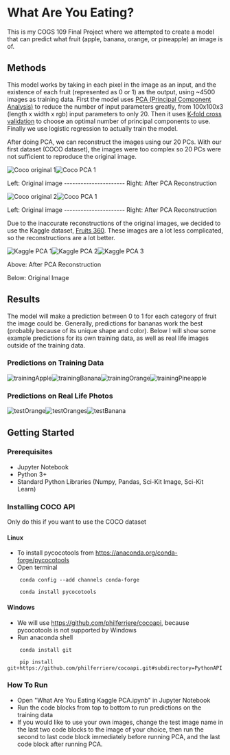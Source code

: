 
# What Are You Eating?

This is my COGS 109 Final Project where we attempted to create a model that can predict what fruit (apple, banana, orange, or pineapple) an image is of.

## Methods
This model works by taking in each pixel in the image as an input, and the existence of each fruit (represented as 0 or 1) as the output, using ~4500 images as training data. First the model uses [PCA (Principal Component Analysis)](https://en.wikipedia.org/wiki/Principal_component_analysis) to reduce the number of input parameters greatly, from 100x100x3 (length x width x rgb) input parameters to only 20. Then it uses [K-fold cross validation](https://en.wikipedia.org/wiki/Cross-validation_(statistics)#k-fold_cross-validation) to choose an optimal number of principal components to use. Finally we use logistic regression to actually train the model. 

After doing PCA, we can reconstruct the images using our 20 PCs. With our first dataset (COCO dataset), the images were too complex so 20 PCs were not sufficient to reproduce the original image. 

![Coco original 1](https://raw.githubusercontent.com/FrankWan27/WhatAreYouEating/master/report%20images/prePCA1.png)![Coco PCA 1](https://raw.githubusercontent.com/FrankWan27/WhatAreYouEating/master/report%20images/postPCA1.png)

Left: Original image  ---------------------- Right: After PCA Reconstruction

![Coco original 2](https://raw.githubusercontent.com/FrankWan27/WhatAreYouEating/master/report%20images/prePCA2.png)![Coco PCA 1](https://raw.githubusercontent.com/FrankWan27/WhatAreYouEating/master/report%20images/postPCA2.png)

Left: Original image  ---------------------- Right: After PCA Reconstruction

Due to the inaccurate reconstructions of the original images, we decided to use the Kaggle dataset, [Fruits 360](https://www.kaggle.com/moltean/fruits). These images are a lot less complicated, so the reconstructions are a lot better.

![Kaggle PCA 1](https://raw.githubusercontent.com/FrankWan27/WhatAreYouEating/master/report%20images/applePCA1.png)![Kaggle PCA 2](https://raw.githubusercontent.com/FrankWan27/WhatAreYouEating/master/report%20images/applePCA2.png)![Kaggle PCA 3](https://raw.githubusercontent.com/FrankWan27/WhatAreYouEating/master/report%20images/bananaPCA.png)

Above: After PCA Reconstruction

Below: Original Image

## Results
The model will make a prediction between 0 to 1 for each category of fruit the image could be. Generally, predictions for bananas work the best (probably because of its unique shape and color). Below I will show some example predictions for its own training data, as well as real life images outside of the training data. 

###  Predictions on Training Data
![trainingApple](https://raw.githubusercontent.com/FrankWan27/WhatAreYouEating/master/report%20images/trainingApple.png)![trainingBanana](https://raw.githubusercontent.com/FrankWan27/WhatAreYouEating/master/report%20images/trainingBanana.png)![trainingOrange](https://raw.githubusercontent.com/FrankWan27/WhatAreYouEating/master/report%20images/trainingOrange.png)![trainingPineapple](https://raw.githubusercontent.com/FrankWan27/WhatAreYouEating/master/report%20images/trainingPineapple.png)
###  Predictions on Real Life Photos
![testOrange](https://raw.githubusercontent.com/FrankWan27/WhatAreYouEating/master/report%20images/testBanana.png)![testOranges](https://raw.githubusercontent.com/FrankWan27/WhatAreYouEating/master/report%20images/testOrange.png)![testBanana](https://raw.githubusercontent.com/FrankWan27/WhatAreYouEating/master/report%20images/testOranges.png)


## Getting Started

### Prerequisites
- Jupyter Notebook 
- Python 3+
- Standard Python Libraries (Numpy, Pandas, Sci-Kit Image, Sci-Kit Learn)

### Installing COCO API 
Only do this if you want to use the COCO dataset

#### Linux  

- To install pycocotools from https://anaconda.org/conda-forge/pycocotools
- Open terminal
```
	conda config --add channels conda-forge

	conda install pycocotools
```
	
#### Windows 	

- We will use https://github.com/philferriere/cocoapi, because pycocotools is not supported by Windows
- Run anaconda shell
```	
	conda install git
	
	pip install git+https://github.com/philferriere/cocoapi.git#subdirectory=PythonAPI
```
### How To Run
- Open "What Are You Eating Kaggle PCA.ipynb" in Jupyter Notebook
- Run the code blocks from top to bottom to run predictions on the training data
- If you would like to use your own images, change the test image name in the last two code blocks to the image of your choice, then run the second to last code block immediately before running PCA, and the last code block after running PCA. 
